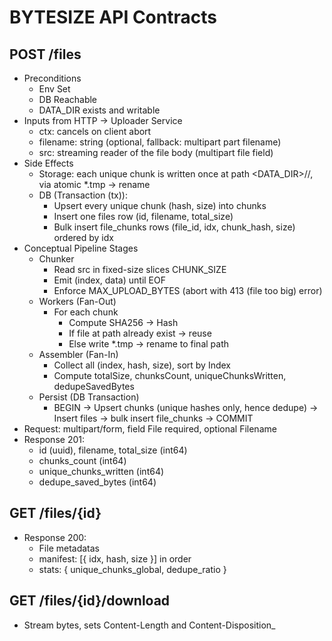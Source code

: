 # BYTESIZE API Contracts

## POST /files
- Preconditions
  - Env Set
  - DB Reachable
  - DATA_DIR exists and writable
- Inputs from HTTP -> Uploader Service
  - ctx: cancels on client abort
  - filename: string (optional, fallback: multipart part filename)
  - src: streaming reader of the file body (multipart file field)
- Side Effects
  - Storage: each unique chunk is written once at path <DATA_DIR>/<first2hex>/<fullhash>, via atomic *.tmp -> rename
  - DB (Transaction (tx)):
    - Upsert every unique chunk (hash, size) into chunks
    - Insert one files row (id, filename, total_size)
    - Bulk insert file_chunks rows (file_id, idx, chunk_hash, size) ordered by idx
- Conceptual Pipeline Stages
  - Chunker
    - Read src in fixed-size slices CHUNK_SIZE
    - Emit (index, data) until EOF
    - Enforce MAX_UPLOAD_BYTES (abort with 413 (file too big) error)
  - Workers (Fan-Out)
    - For each chunk
      - Compute SHA256 -> Hash
      - If file at path already exist -> reuse
      - Else write *.tmp -> rename to final path
  - Assembler (Fan-In)
    - Collect all (index, hash, size), sort by Index
    - Compute totalSize, chunksCount, uniqueChunksWritten, dedupeSavedBytes
  - Persist (DB Transaction)
    - BEGIN -> Upsert chunks (unique hashes only, hence dedupe) -> Insert files -> bulk insert file_chunks -> COMMIT
- Request: multipart/form, field File required, optional Filename
- Response 201:
  - id (uuid), filename, total_size (int64)
  - chunks_count (int64)
  - unique_chunks_written (int64)
  - dedupe_saved_bytes (int64)

## GET /files/{id}
- Response 200:
  - File metadatas
  - manifest: [{ idx, hash, size }] in order
  - stats: { unique_chunks_global, dedupe_ratio }

## GET /files/{id}/download
- Stream bytes, sets Content-Length and Content-Disposition_